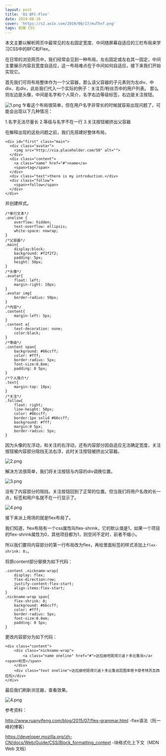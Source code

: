 ```yaml
---
layout: post
title: '01-BFC-Flex'
date: 2019-08-16
cover: 'https://s2.ax1x.com/2019/08/17/muThxf.png'
tags: 前端 CSS
---
```


本文主要以解析网页中最常见的左右固定宽度、中间随屏幕自适应的三栏布局来学习CSS中的BFC和Flex。

在日常的浏览网页中，我们经常会见到一种布局，左右固定或左右其一固定，中间主要展示内容且宽度自适应，这一布局难点在于中间如何自适应，接下来我们开始实现它。

首先我们可将布局整体作为一个父容器，那么该父容器的子元素则为左div、中div、右div，此处我们代入一个实际的例子：关注页/粉丝页中的用户列表。
那么则左边是头像，中间是名字和个人简介，名字右边等级标签，右边是关注按钮。

![1.png](https://s2.ax1x.com/2019/08/17/muThxf.png)
乍看这个布局很简单，但在用户名字非常长的时候就容易出现问题了，可能会出现以下几种情况：

1.名字无法尽量长
2.等级与名字不在一行
3.关注按钮被挤出父容器

在解释出现的这些问题之前，我们先搭建好整体布局，
```
<div id="first" class="main">
  <div class="avatar">
    <img src="http://via.placeholder.com/50" alt="">
  </div>
  <div class="content">
    <a class="name" href="#">name</a>
    <span>tag</span>
  </div>
  <div class="text">there is my introduction.</div> 
  <div class="follow">
    <span>+follow</span>
  </div> 
</div>
```
并创建样式。
```
/*单行文本*/
.oneline {
    overflow: hidden;
    text-overflow: ellipsis;
    white-space: nowrap;
}
/*父容器*/
.main{
    display:block;
    background: #f2f2f2;
    padding: 5px;
    height: 50px;
}
/*头像*/
.avatar{
    float: left;
    margin-right: 10px;
}
.avatar img{
    border-radius: 50px;
}
/*内容*/
.content{
    margin-left: 5px;
}
.content a{
    text-decoration: none;
    color:black;
}
/*等级*/
.content span{
    background: #66ccff;
    color: #fff;
    border-radius: 5px;
    font-size:0.8em;
    padding: 0 5px;
}
/*个人简介*/
.text{
    margin-top: 10px;
}
/*关注*/
.follow{
    float: right;
    line-height: 50px;
    color: #66ccff;
    border:1px solid #66ccff;
    background: #fff;
    margin:0 5px;
    border-radius: 5px;
}
```
因为头像的左浮动，和关注的右浮动，还有内容部分因自适应无法确定宽度，关注按钮被内容部分阻挡无法右浮，此时关注按钮被挤出父容器。

![2.png](https://s2.ax1x.com/2019/08/17/mKP1tP.png)

解决方法很简单，我们将关注按钮与内容的div调换位置。

![3.png](https://s2.ax1x.com/2019/08/17/mKnKvq.png)

没有了内容部分的阻挡，关注按钮回到了正常的位置。但当我们将用户名改的长一点，标签和用户名就不在一行显示了。

![4.png](https://s2.ax1x.com/2019/08/18/mKgWqI.png)

接下来派上用场的就是flex布局了。

我们知道，flex布局有一个css属性叫flex-shrink，它的默认值是1，如果一个项目的flex-shrink属性为0，其他项目都为1，则空间不足时，前者不缩小。

所以我们要将内容部分的第一行布局改为flex，再给里面标签的样式添加上`flex-shrink: 0;`。

将原content部分替换为如下代码：
```
.content .nickname-wrap{
    display: flex;
    flex-direction:row;
    justify-content:flex-start;
    align-items:flex-start;
}
.nickname-wrap span{
    flex-shrink: 0;
    background: #66ccff;
    color: #fff;
    border-radius: 5px;
    font-size:0.8em;
    padding: 0 5px;
}
```
更改内容部分为如下代码：
```
<div class="content">
    <div class="nickname-wrap">
        <a class="name oneline" href="#">达拉崩吧斑得贝迪卜多比鲁翁</a><span>标签</span>
    </div>
    <div class="text oneline">达拉崩吧斑得贝迪卜多比鲁翁昆图库塔卡提考特苏瓦西拉松</div>
</div>
```
最后我们刷新浏览器，查看效果。

![4.png](https://s2.ax1x.com/2019/08/18/mK2uWD.png)

参考资料：

http://www.ruanyifeng.com/blog/2015/07/flex-grammar.html -flex语法（阮一峰的博客）

https://developer.mozilla.org/zh-CN/docs/Web/Guide/CSS/Block_formatting_context -块格式化上下文（MDN Web 文档）
